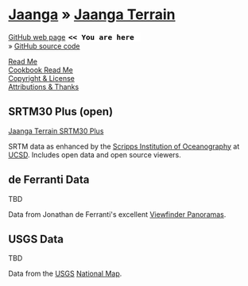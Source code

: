 [Jaanga]( ../index.html ) &raquo;
[Jaanga Terrain]( terrain.html )
===

[GitHub web page]( http://jaanga.github.io/terrain-r2/terrain.html "view the files as apps." ) <input value="<< You are here" size=15 style="font:bold 11pt monospace;border-width:0;" >  
&raquo; [GitHub source code]( https://github.com/jaanga/terrain-r2 "View files with GitHub" ) <scan style=display:none ><< You are here</scan>  

[Read Me]( #readme.md# )  
[Cookbook Read Me]( #./cookbook/readme.md# )  
[Copyright & License]( #jaanga-copyright-and-mit-license.md# )  
[Attributions & Thanks]( #thanks.md# )  

## SRTM30 Plus (open)

[Jaanga Terrain SRTM30 Plus]( ../terrain-srtm30-plus-r2/terrain-srtm30-plus.html )

SRTM data as enhanced by the [Scripps Institution of Oceanography]( http://en.wikipedia.org/wiki/Scripps_Institution_of_Oceanography ) at [UCSD]( https://scripps.ucsd.edu/ ). Includes open data and open source viewers.


## de Ferranti Data

TBD

Data from Jonathan de Ferranti's excellent [Viewfinder Panoramas]( http://viewfinderpanoramas.org/ ).

## USGS Data

TBD

Data from the [USGS]( http://www.usgs.gov/ ) [National Map]( http://nationalmap.gov/index.html ).


